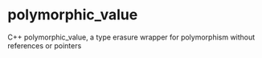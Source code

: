 # polymorphic_value
C++ polymorphic_value, a type erasure wrapper for polymorphism without references or pointers

